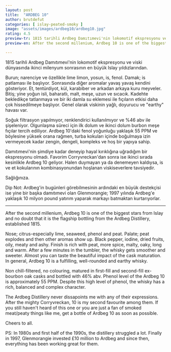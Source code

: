 ```yaml
---
layout: post
title:  "ARDBEG 10"
author: brutdefut
categories: [ islay-peated-smoky ]
image: "assets/images/ardbeg10/ardbeg10.jpg"
rating: 4.5
preview-tr: 1815 tarihli Ardbeg Damıtımevi'nin lokomotif ekspresyonu ve viski dünyasında ikinci milenyum sonrasının en büyük Islay yıldızlarından. 
preview-en: After the second millenium, Ardbeg 10 is one of the biggest stars from Islay and no doubt that it is the flagship bottling from the Ardbeg Distillery.

---
```


1815 tarihli Ardbeg Damıtımevi'nin lokomotif ekspresyonu ve viski dünyasında ikinci milenyum sonrasının en büyük Islay yıldızlarından. 

Burun; narenciye ve özellikle lime limon, yosun, is, fenol. 
Damak; is patlaması ile başlıyor. Sonrasında diğer aromalar yavaş yavaş kendini gösteriyor. Et, tentürdiyot, kül, karabiber ve arkadan arkaya kuru meyveler. 
Bitiş; yine yoğun isli, baharatlı, malt, meşe, uzun ve sıcacık. 
Kadehte bekledikçe tatlanmaya ve bir iki damla su eklemesi ile fıçıların etkisi daha çok hissedilmeye başlıyor. Genel olarak viskinin yağlı, doyurucu ve "earthy" havası var. 

Soğuk filtrasyon yapılmıyor, renklendirici kullanılmıyor ve %46 abv ile şişeleniyor. Olgunlaşma süreci için ilk dolum ve ikinci dolum burbon meşe fıçılar tercih ediliyor. Ardbeg 10'daki fenol yoğunluğu yaklaşık 55 PPM ve böylesine yüksek orana rağmen, turba kokuları içinde boğulmaya izin vermeyecek kadar zengin, dengeli, kompleks ve hoş bir yapıya sahip. 

Damıtımevi'nin şimdiye kadar deneyip hayal kırıklığına uğradığım bir ekspresyonu olmadı. Favorim Corryvreckan'dan sonra ise ikinci sırada kesinlikle Ardbeg 10 geliyor. 
Halen duymayan ya da denemeyen kaldıysa, is ve et kokularının kombinasyonundan hoşlanan viskiseverlere tavsiyedir. 

Sağlığınıza.

Dip Not: Ardbeg'in bugünleri görebilmesinin ardındaki en büyük destekçisi ise yine bir başka damıtımevi olan Glenmorangie; 1997 yılında Ardbeg'e yaklaşık 10 milyon pound yatırım yaparak markayı batmaktan kurtarıyorlar.    
 
-----------------------------------------------

<p id="english"></p>

After the second millenium, Ardbeg 10 is one of the biggest stars from Islay and no doubt that it is the flagship bottling from the Ardbeg Distillery, established 1815. 

Nose; citrus-especially lime, seaweed, phenol and peat. 
Palate; peat explodes and then other aromas show up. Black pepper, iodine, dried fruits, oily, meaty and ashy. 
Finish is rich with peat, more spice, malty, oaky, long and warm. 
After a few minutes in the tumbler, the whisky gets smoother and sweeter. Almost you can taste the beautiful impact of the cask maturation. In general, Ardbeg 10 is a fulfilling, well-rounded and earthy whisky. 

Non chill-filtered, no colouring, matured in first-fill and second-fill ex-bourbon oak casks and bottled with 46% abv. Phenol level of the Ardbeg 10 is approximately 55 PPM. Despite this high level of phenol, the whisky has a rich, balanced and complex character. 

The Ardbeg Distillery never dissapoints me with any of their expressions. After the mighty Corryvreckan, 10 is my second favourite among them. If you still haven't heard of this one or you are just a fan of smoked meat/peaty things like me, get a bottle of Ardbeg 10 as soon as possible. 

Cheers to all.

PS: In 1980s and first half of the 1990s, the distillery struggled a lot. Finally in 1997, Glenmorangie invested £10 million to Ardbeg and since then, everything has been working great for them.  
